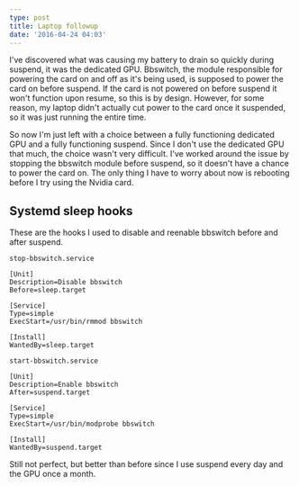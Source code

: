 ```yaml
---
type: post
title: Laptop followup
date: '2016-04-24 04:03'
---
```


I've discovered what was causing my battery to drain so quickly during suspend, it was the dedicated GPU. Bbswitch, the module responsible for powering the card on and off as it's being used, is supposed to power the card on before suspend. If the card is not powered on before suspend it won't function upon resume, so this is by design. However, for some reason, my laptop didn't actually cut power to the card once it suspended, so it was just running the entire time.

So now I'm just left with a choice between a fully functioning dedicated GPU and a fully functioning suspend. Since I don't use the dedicated GPU that much, the choice wasn't very difficult. I've worked around the issue by stopping the bbswitch module before suspend, so it doesn't have a chance to power the card on. The only thing I have to worry about now is rebooting before I try using the Nvidia card.

## Systemd sleep hooks

These are the hooks I used to disable and reenable bbswitch before and after suspend.

`stop-bbswitch.service`

	[Unit]
	Description=Disable bbswitch
	Before=sleep.target

	[Service]
	Type=simple
	ExecStart=/usr/bin/rmmod bbswitch

	[Install]
	WantedBy=sleep.target

`start-bbswitch.service`

	[Unit]
	Description=Enable bbswitch
	After=suspend.target

	[Service]
	Type=simple
	ExecStart=/usr/bin/modprobe bbswitch

	[Install]
	WantedBy=suspend.target

Still not perfect, but better than before since I use suspend every day and the GPU once a month.
